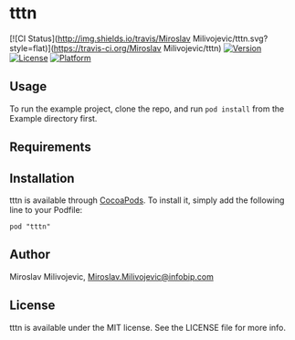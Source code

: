 # tttn

[![CI Status](http://img.shields.io/travis/Miroslav Milivojevic/tttn.svg?style=flat)](https://travis-ci.org/Miroslav Milivojevic/tttn)
[![Version](https://img.shields.io/cocoapods/v/tttn.svg?style=flat)](http://cocoadocs.org/docsets/tttn)
[![License](https://img.shields.io/cocoapods/l/tttn.svg?style=flat)](http://cocoadocs.org/docsets/tttn)
[![Platform](https://img.shields.io/cocoapods/p/tttn.svg?style=flat)](http://cocoadocs.org/docsets/tttn)

## Usage

To run the example project, clone the repo, and run `pod install` from the Example directory first.

## Requirements

## Installation

tttn is available through [CocoaPods](http://cocoapods.org). To install
it, simply add the following line to your Podfile:

    pod "tttn"

## Author

Miroslav Milivojevic, Miroslav.Milivojevic@infobip.com

## License

tttn is available under the MIT license. See the LICENSE file for more info.

